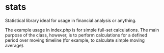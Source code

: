 stats
=====

Statistical library ideal for usage in financial analysis or anything.

The example usage in index.php is for simple full-set calculations.  The main
purpose of the class, however, is to perform calculations for a defined period
over moving timeline (for example, to calculate simple moving average).

